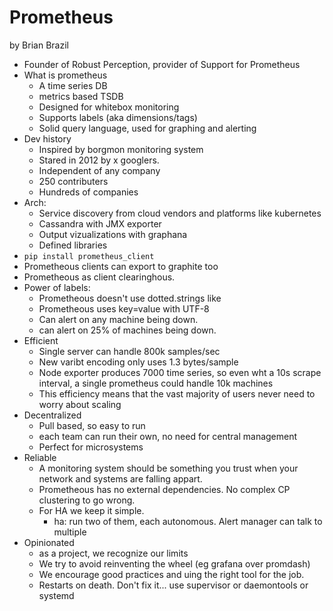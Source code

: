 # Prometheus

by Brian Brazil

* Founder of Robust Perception, provider of Support for Prometheus
* What is prometheus
    * A time series DB
    * metrics based TSDB
    * Designed for whitebox monitoring
    * Supports labels (aka dimensions/tags)
    * Solid query language, used for graphing and alerting
* Dev history
    * Inspired by borgmon monitoring system
    * Stared in 2012 by x googlers.
    * Independent of any company
    * 250 contributers
    * Hundreds of companies
* Arch:
    * Service discovery from cloud vendors and platforms like kubernetes
    * Cassandra with JMX exporter
    * Output vizualizations with graphana
    * Defined libraries
* `pip install prometheus_client`
* Prometheous clients can export to graphite too
* Prometheous as client clearinghous.
* Power of labels:
    * Prometheous doesn't use dotted.strings like <blah>
    * Prometheous uses key=value with UTF-8
    * Can alert on any machine being down.
    * can alert on 25% of machines being down.
* Efficient
    * Single server can handle 800k samples/sec
    * New varibt encoding only uses 1.3 bytes/sample
    * Node exporter produces 7000 time series, so even wht a 10s scrape
      interval, a single prometheus could handle 10k machines
    * This efficiency means that the vast majority of users never need to worry
      about scaling
* Decentralized
    * Pull based, so easy to run
    * each team can run their own, no need for central management
    * Perfect for microsystems
* Reliable
    * A monitoring system should be something you trust when your network and
      systems are falling appart.
    * Prometheous has no external dependencies.  No complex CP clustering to go wrong.
    * For HA we keep it simple.
        * ha: run two of them, each autonomous.  Alert manager can talk to
          multiple
* Opinionated
    * as a project, we recognize our limits
    * We try to avoid reinventing the wheel (eg grafana over promdash)
    * We encourage good practices and uing the right tool for the job.  
    * Restarts on death. Don't fix it... use supervisor or daemontools or systemd
